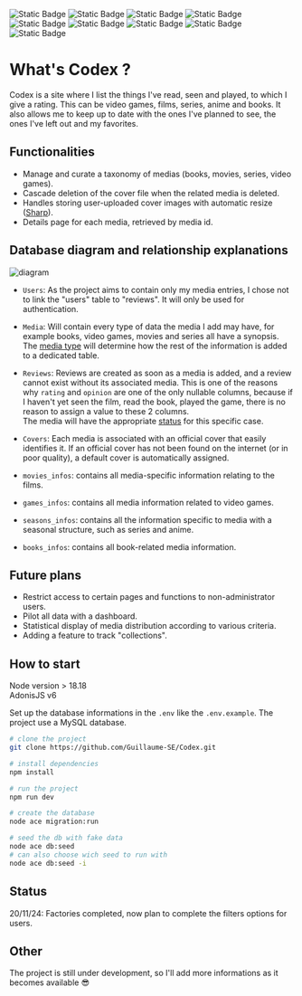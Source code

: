 ![Static Badge](https://img.shields.io/badge/html-FD501A?style=for-the-badge&logo=html5&logoColor=white)
![Static Badge](https://img.shields.io/badge/css-306AF1?style=for-the-badge&logo=css3&logoColor=white)
![Static Badge](https://img.shields.io/badge/javascript-EFD81B?style=for-the-badge&logo=javascript&logoColor=black)
![Static Badge](https://img.shields.io/badge/typescript-387CC8?style=for-the-badge&logo=typescript&logoColor=white)
![Static Badge](https://img.shields.io/badge/node.js-6DA55F?style=for-the-badge&logo=node.js&logoColor=white)
![Static Badge](https://img.shields.io/badge/adonis-4031A9?style=for-the-badge&logo=adonisjs&logoColor=white)
![Static Badge](https://img.shields.io/badge/MySQL-F29111?style=for-the-badge&logo=mysql&logoColor=marine)
![Static Badge](https://img.shields.io/badge/Inertia-black?style=for-the-badge&logo=inertia&color=white)
![Static Badge](https://img.shields.io/badge/Vue.JS-68C575?style=for-the-badge&logo=vuedotjs&color=black)

# What's Codex ?

Codex is a site where I list the things I've read, seen and played, to which I give a rating.
This can be video games, films, series, anime and books.
It also allows me to keep up to date with the ones I've planned to see, the ones I've left out and my favorites.

## Functionalities

- Manage and curate a taxonomy of medias (books, movies, series, video games).
- Cascade deletion of the cover file when the related media is deleted.
- Handles storing user-uploaded cover images with automatic resize ([Sharp](https://sharp.pixelplumbing.com/)).
- Details page for each media, retrieved by media id.

## Database diagram and relationship explanations

![diagram](https://github.com/user-attachments/assets/a905400b-8a68-4644-8e5d-810b4c4cc415)

- `Users`: As the project aims to contain only my media entries, I chose not to link the "users" table to "reviews". It will only be used for authentication.

- `Media`: Will contain every type of data the media I add may have, for example books, video games, movies and series all have a synopsis.  
  The [media type](https://github.com/Guillaume-SE/Codex/blob/main/app/enums/MediaTypes.ts) will determine how the rest of the information is added to a dedicated table.

- `Reviews`: Reviews are created as soon as a media is added, and a review cannot exist without its associated media. This is one of the reasons why `rating` and `opinion` are one of the only nullable columns, because if I haven't yet seen the film, read the book, played the game, there is no reason to assign a value to these 2 columns.  
  The media will have the appropriate [status](https://github.com/Guillaume-SE/Codex/blob/main/app/enums/ReviewStatus.ts) for this specific case.

- `Covers`: Each media is associated with an official cover that easily identifies it. If an official cover has not been found on the internet (or in poor quality), a default cover is automatically assigned.

- `movies_infos`: contains all media-specific information relating to the films.

- `games_infos`: contains all media information related to video games.

- `seasons_infos`: contains all the information specific to media with a seasonal structure, such as series and anime.

- `books_infos`: contains all book-related media information.

## Future plans

- Restrict access to certain pages and functions to non-administrator users.
- Pilot all data with a dashboard.
- Statistical display of media distribution according to various criteria.
- Adding a feature to track "collections".

## How to start

Node version > 18.18  
AdonisJS v6

Set up the database informations in the `.env` like the `.env.example`. The project use a MySQL database.

```bash
# clone the project
git clone https://github.com/Guillaume-SE/Codex.git

# install dependencies
npm install

# run the project
npm run dev

# create the database
node ace migration:run

# seed the db with fake data
node ace db:seed
# can also choose wich seed to run with
node ace db:seed -i
```

## Status

20/11/24: Factories completed, now plan to complete the filters options for users.

## Other

The project is still under development, so I'll add more informations as it becomes available :sunglasses:
